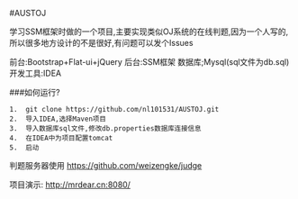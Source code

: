 #AUSTOJ

学习SSM框架时做的一个项目,主要实现类似OJ系统的在线判题,因为一个人写的,所以很多地方设计的不是很好,有问题可以发个Issues

前台:Bootstrap+Flat-ui+jQuery
后台:SSM框架
数据库;Mysql(sql文件为db.sql)
开发工具:IDEA

###如何运行?
```
1.  git clone https://github.com/nl101531/AUSTOJ.git
2.  导入IDEA,选择Maven项目
3.  导入数据库sql文件,修改db.properties数据库连接信息
4.  在IDEA中为项目配置tomcat
5.  启动

```

判题服务器使用 https://github.com/weizengke/judge  

项目演示:  http://mrdear.cn:8080/

